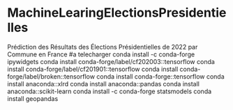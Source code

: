 # MachineLearingElectionsPresidentielles
Prédiction des Résultats des Élections Présidentielles de 2022 par Commune en France
#a telecharger
conda install -c conda-forge ipywidgets 
conda install conda-forge/label/cf202003::tensorflow 
conda install conda-forge/label/cf201901::tensorflow 
conda install conda-forge/label/broken::tensorflow
conda install conda-forge::tensorflow
conda install anaconda::xlrd 
conda install anaconda::pandas 
conda install anaconda::scikit-learn 
conda install -c conda-forge statsmodels
conda install geopandas
